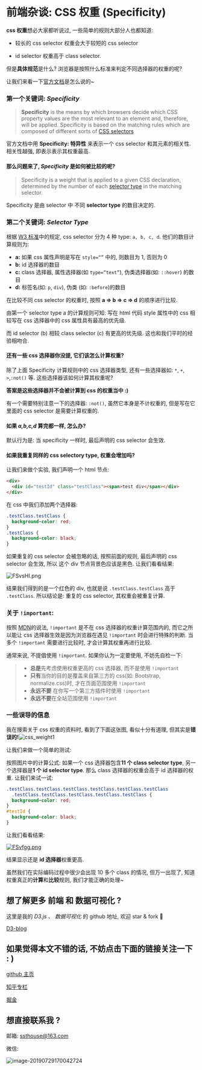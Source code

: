 # 前端杂谈: CSS 权重 (Specificity)

**css 权重**想必大家都听说过, 一些简单的规则大部分人也都知道:

- 较长的 css selector 权重会大于较短的 css selector

- id selector 权重高于 class selector.

但是**具体规范**是什么? 浏览器是按照什么标准来判定不同选择器的权重的呢?

让我们来看一下[官方文档](https://www.w3.org/TR/CSS2/cascade.html#specificity)是怎么说的~

### 第一个关键词: **_Specificity_**

> **Specificity** is the means by which browsers decide which CSS property values are the most relevant to an element and, therefore, will be applied. Specificity is based on the matching rules which are composed of different sorts of [CSS selectors](https://developer.mozilla.org/en/CSS/CSS_Reference#Selectors)

官方文档中用 **Specificity: 特异性** 来表示一个 css selector 和其元素的相关性. 相关性越强, 即表示表示其权重最高.

#### 那么问题来了, _Specificity_ 是如何被比较的呢?

> Specificity is a weight that is applied to a given CSS declaration, determined by the number of each [selector type](https://developer.mozilla.org/en-US/docs/Web/CSS/Specificity#Selector_Types) in the matching selector.

Specificity 是由 selector 中 不同 **selector type** 的数目决定的.

### 第二个关键词: _Selector Type_

根据 [W3 标准](https://www.w3.org/TR/CSS2/cascade.html#specificity)中的规定, css selector 分为 4 种 type: `a, b, c, d`. 他们的数目计算规则为:

- **a:** 如果 css 属性声明是写在 `style=“”` 中的, 则数目为 1, 否则为 0
- **b:** id 选择器的数目
- **c:** class 选择器, 属性选择器(如 `type=“text”`), 伪类选择器(如: `::hover`) 的数目
- **d:** 标签名(如: `p`, `div`), 伪类 (如: `:before`)的数目

在比较不同 css selector 的权重时, 按照 **a => b => c => d** 的顺序进行比较.

由第一个 selector type a 的计算规则可知: 写在 html 代码 style 属性中的 css 相较写在 css 选择器中的 css 属性具有最高的优先级.

而 id selector (b) 相较 class selector (c) 有更高的优先级. 这也和我们平时的经验相吻合.

#### 还有一些 css 选择器你没提, 它们该怎么计算权重?

除了上面 Specificity 计算规则中的 css 选择器类型, 还有一些选择器如: `*`, `+`, `>`,`:not()` 等. 这些选择器该如何计算其权重呢?

**答案是这些选择器并不会被计算到 css 的权重当中 :)**

有一个需要特别注意一下的选择器: `:not()`, 虽然它本身是不计权重的, 但是写在它里面的 css selector 是需要计算权重的.

#### 如果 _a,b,c,d_ 算完都一样, 怎么办?

默认行为是: 当 specificity 一样时, 最后声明的 css selector 会生效.

#### 如果我重复同样的 css selectory type, 权重会增加吗?

让我们来做个实验, 我们声明一个 html 节点:

```html
<div>
  <div id="testId" class="testClass"><span>test div</span></div>
</div>
```

在 css 中我们添加两个选择器:

```css
.testClass.testClass {
  background-color: red;
}
.testClass {
  background-color: black;
}
```

如果重复的 css selector 会被忽略的话, 按照前面的规则, 最后声明的 css selector 会生效, 所以 这个 div 节点背景色应该是黑色. 让我们看看结果:

![FSvsHI.png](https://s1.ax1x.com/2018/11/19/FSvsHI.png)

结果我们得到的是一个红色的 div, 也就是说 `.testClass.testClass` 高于 `.testClass`. 所以结论是: 重复的 css selector, 其权重会被重复计算.

### 关于 `!important`:

按照 [MDN](https://developer.mozilla.org/en-US/docs/Web/CSS/Specificity)的说法, `!important` 是不在 css 选择器的权重计算范围内的, 而它之所以能让 css 选择器生效是因为浏览器在遇见 `!important` 时会进行特殊的判断. 当多个 `!important` 需要进行比较时, 才会计算其权重再进行比较.

通常来说, 不提倡使用 `!important`. 如果你认为一定要使用, 不妨先自检一下:

> - **总是**先考虑使用权重更高的 css 选择器, 而不是使用 `!important`
> - **只有**当你的目的是覆盖来自第三方的 css(如: Bootstrap, normalize.css)时, 才在页面范围使用 `!important`
> - **永远不要** 在你写一个第三方插件时使用 `!important`
> - **永远不要**在全站范围使用 `!important`

### 一些误导的信息

我在搜索关于 css 权重的资料时, 看到了下面这张图, 看似十分有道理, 但其实是**错误的!**![css_weight1](https://ws3.sinaimg.cn/large/006tNbRwly1fxbfiuanv1j30fu046glm.jpg)

让我们来做一个简单的测试:

按照图片中的计算公式: 如果一个 css 选择器包含**11 个 class selector type**, 另一个选择器是**1 个 id selector type**. 那么 class 选择器的权重会高于 id 选择器的权重. 让我们来试一试:

```css
.testClass.testClass.testClass.testClass.testClass.testClass
  .testClass.testClass.testClass.testClass.testClass {
  background-color: red;
}
#testId {
  background-color: black;
}
```

让我们看看结果:

[![FSvfgg.png](https://s1.ax1x.com/2018/11/19/FSvfgg.png)](https://imgchr.com/i/FSvfgg)

结果显示还是 **id 选择器**权重更高.

虽然我们在实际编码过程中很少会出现 10 多个 class 的情况, 但万一出现了, 知道权重真正的**计算**和**比较**规则, 我们才能正确的处理~

## 想了解更多 前端 和 数据可视化 ?

这里是我的 _D3.js_ 、 _数据可视化_ 的 github 地址, 欢迎 star & fork :tada:

[D3-blog](https://github.com/ssthouse/d3-blog)

## 如果觉得本文不错的话, 不妨点击下面的链接关注一下 : )

[github 主页](https://github.com/ssthouse)

[知乎专栏](https://zhuanlan.zhihu.com/c_196857379)

[掘金](https://juejin.im/user/57bc46c8efa631005a891573/posts)

## 想直接联系我 ?

邮箱: ssthouse@163.com

微信:

![image-20190729170042724](http://ww4.sinaimg.cn/large/006tNc79gy1g5gteujraqj31040fb78s.jpg)